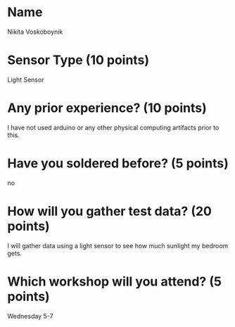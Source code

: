 # Name
Nikita Voskoboynik

# Sensor Type (10 points)
Light Sensor

# Any prior experience? (10 points)
I have not used arduino or any other physical computing artifacts prior to this.

# Have you soldered before? (5 points)
no

# How will you gather test data? (20 points)
I will gather data using a light sensor to see how much sunlight my bedroom gets.

# Which workshop will you attend? (5 points)
Wednesday 5-7

